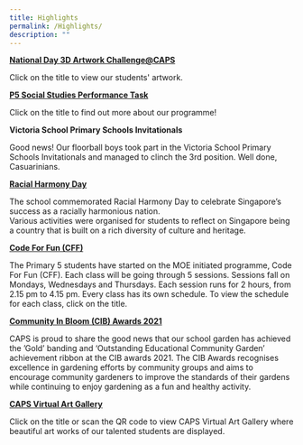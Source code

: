 ```yaml
---
title: Highlights
permalink: /Highlights/
description: ""
---
```

**[National Day 3D Artwork Challenge@CAPS](http://go.gov.sg/capsndpvid2022)**

Click on the title to view our students' artwork.

**[P5 Social Studies Performance Task](http://go.gov.sg/capsp5stamp2022)**

Click on the title to find out more about our programme!

**Victoria School Primary Schools Invitationals**

Good news! Our floorball boys took part in the Victoria School Primary Schools Invitationals and managed to clinch the 3rd position. Well done, Casuarinians.

**[Racial Harmony Day](https://photos.app.goo.gl/jozBbvrzs5rMAK138)**

The school commemorated Racial Harmony Day to celebrate Singapore’s success as a racially harmonious nation.  
Various activities were organised for students to reflect on Singapore being a country that is built on a rich diversity of culture and heritage.

**[Code For Fun (CFF)](/files/2021%20Code%20For%20Fun%20Schedule.pdf)**

The Primary 5 students have started on the MOE initiated programme, Code For Fun (CFF). Each class will be going through 5 sessions. Sessions fall on Mondays, Wednesdays and Thursdays. Each session runs for 2 hours, from 2.15 pm to 4.15 pm. Every class has its own schedule. To view the schedule for each class, click on the title.

**[Community In Bloom (CIB) Awards 2021](http://casuarinapri-moe-edu-sg-admin.cwp.sg/qql/slot/u725/2021/CIB%20Awards%202021%20Results%20Dossier_for%20upload.pdf)**

CAPS is proud to share the good news that our school garden has achieved the ’Gold’ banding and ‘Outstanding Educational Community Garden’ achievement ribbon at the CIB awards 2021. The CIB Awards recognises excellence in gardening efforts by community groups and aims to encourage community gardeners to improve the standards of their gardens while continuing to enjoy gardening as a fun and healthy activity.

**[CAPS Virtual Art Gallery](https://go.gov.sg/capsvirtualgallery)**

Click on the title or scan the QR code to view CAPS Virtual Art Gallery where beautiful art works of our talented students are displayed.